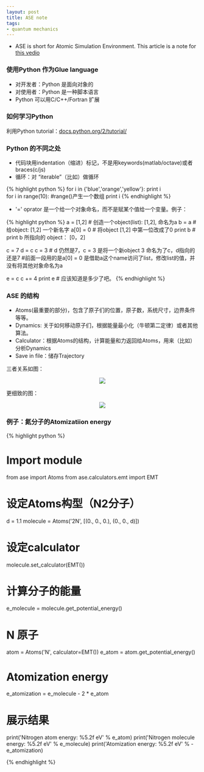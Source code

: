 ```yaml
---
layout: post
title: ASE note
tags: 
- quantum mechanics
---
```


* ASE is short for Atomic Simulation Environment. This article is a note for [this vedio](https://www.youtube.com/watch?v=Xbo-qNlCAEA)

### 使用Python 作为Glue language

* 对开发者：Python 是面向对象的
* 对使用者：Python 是一种脚本语言
* Python 可以用C/C++/Fortran 扩展

### 如何学习Python

利用Python tutorial：[docs.python.org/2/tutorial/](https://docs.python.org/2/tutorial/)

### Python 的不同之处

* 代码块用indentation（缩进）标记，不是用keywords(matlab/octave)或者braces(c/js)
* 循环：对 “iterable”（比如）做循环

{% highlight python %}
for i in {'blue','orange','yellow'}:
    print i  
for i in range(10): #range()产生一个数组
    print i
{% endhighlight %}

* '=' oprator 是一个给一个对象命名，而不是赋某个值给一个变量。例子：

{% highlight python %}
a = [1,2] # 创造一个object(list): [1,2], 命名为a
b = a     # 给object: [1,2] 一个新名字
a[0] = 0  # 将object [1,2] 中第一位改成了0
print b   # print b 所指向的 object： [0，2]

c = 7
d = c
c = 3     # d 仍然是7，c = 3 是将一个新object 3 命名为了c，d指向的还是7
          #前面一段用的是a[0] = 0 是借助a这个name访问了list，修改list的值，并没有将其他对象命名为a
          
e = c
c += 4
print e   # 应该知道是多少了吧。
{% endhighlight %}


### ASE 的结构

* Atoms(最重要的部分)，包含了原子们的位置，原子数，系统尺寸，边界条件等等。
* Dynamics: 关于如何移动原子们，根据能量最小化（牛顿第二定律）或者其他算法。
* Calculator：根据Atoms的结构，计算能量和力返回给Atoms，用来（比如）分析Dynamics
* Save in file：储存Trajectory

三者关系如图：
<center><img src = '/public/blogfigure/ASE.png'></img> </center>

更细致的图：

<center><img src = '/public/blogfigure/ASE2.png'></img></center>


### 例子：氮分子的Atomizatiion energy

{% highlight python %}
# Import module
from ase import Atoms
from ase.calculators.emt import EMT

# 设定Atoms构型（N2分子）
d = 1.1
molecule = Atoms('2N', [(0., 0., 0.), (0., 0., d)])

# 设定calculator
molecule.set_calculator(EMT())

# 计算分子的能量
e_molecule = molecule.get_potential_energy()

# N 原子
atom = Atoms('N', calculator=EMT())
e_atom = atom.get_potential_energy()

# Atomization energy
e_atomization = e_molecule - 2 * e_atom

# 展示结果
print('Nitrogen atom energy: %5.2f eV' % e_atom)
print('Nitrogen molecule energy: %5.2f eV' % e_molecule)
print('Atomization energy: %5.2f eV' % -e_atomization)

{% endhighlight %}
